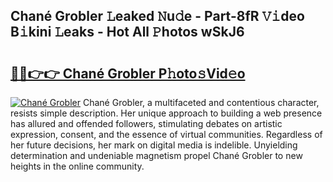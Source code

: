 ## Chané Grobler 𝙻eaked 𝙽u𝚍e - Part-8fR 𝚅𝚒deo B𝚒kini 𝙻eaks - Hot All 𝙿hotos wSkJ6

# <h2><a href="http://ld1k4o.urlbe.top/?page=Chan%c3%a9+Grobler">🔗🔗👉👉 Chané Grobler P𝚑oto𝚜Vid𝚎o</a></h2>

[![Chané Grobler](https://i.imgur.com/eBuTRDB.gif)](http://ld1k4o.urlbe.top/?page=Chan%c3%a9+Grobler)
Chané Grobler, a multifaceted and contentious character, resists simple description. Her unique approach to building a web presence has allured and offended followers, stimulating debates on artistic expression, consent, and the essence of virtual communities. Regardless of her future decisions, her mark on digital media is indelible. Unyielding determination and undeniable magnetism propel Chané Grobler to new heights in the online community.

